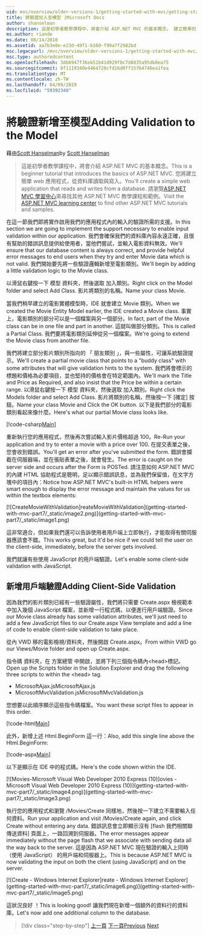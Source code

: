 ```yaml
---
uid: mvc/overview/older-versions-1/getting-started-with-mvc/getting-started-with-mvc-part7
title: 將驗證加入至模型 |Microsoft Docs
author: shanselman
description: 這是初學者教學課程中，將會介紹 ASP.NET MVC 的基本概念。 建立簡單的 web 應用程式，從資料庫讀取與寫入。
ms.author: riande
ms.date: 08/14/2010
ms.assetid: aa7b3e8e-e23d-49f1-b160-f99a7f2982bd
msc.legacyurl: /mvc/overview/older-versions-1/getting-started-with-mvc/getting-started-with-mvc-part7
msc.type: authoredcontent
ms.openlocfilehash: 3db6947f36eb51b41d929f8c7d8835a95db8ea75
ms.sourcegitcommit: 0f1119340e4464720cfd16d0ff15764746ea1fea
ms.translationtype: MT
ms.contentlocale: zh-TW
ms.lasthandoff: 04/09/2019
ms.locfileid: "59392348"
---
```

# <a name="adding-validation-to-the-model"></a><span data-ttu-id="6323f-104">將驗證新增至模型</span><span class="sxs-lookup"><span data-stu-id="6323f-104">Adding Validation to the Model</span></span>

<span data-ttu-id="6323f-105">藉由[Scott Hanselman](https://github.com/shanselman)</span><span class="sxs-lookup"><span data-stu-id="6323f-105">by [Scott Hanselman](https://github.com/shanselman)</span></span>

> <span data-ttu-id="6323f-106">這是初學者教學課程中，將會介紹 ASP.NET MVC 的基本概念。</span><span class="sxs-lookup"><span data-stu-id="6323f-106">This is a beginner tutorial that introduces the basics of ASP.NET MVC.</span></span> <span data-ttu-id="6323f-107">您將建立簡單 web 應用程式，從資料庫讀取與寫入。</span><span class="sxs-lookup"><span data-stu-id="6323f-107">You'll create a simple web application that reads and writes from a database.</span></span> <span data-ttu-id="6323f-108">請瀏覽[ASP.NET MVC 學習中心](../../../index.md)來尋找其他 ASP.NET MVC 教學課程和範例。</span><span class="sxs-lookup"><span data-stu-id="6323f-108">Visit the [ASP.NET MVC learning center](../../../index.md) to find other ASP.NET MVC tutorials and samples.</span></span>


<span data-ttu-id="6323f-109">在這一節我們即將實作啟用我們的應用程式內的輸入的驗證所需的支援。</span><span class="sxs-lookup"><span data-stu-id="6323f-109">In this section we are going to implement the support necessary to enable input validation within our application.</span></span> <span data-ttu-id="6323f-110">我們會確保我們的資料庫內容永遠正確，且很有幫助的錯誤訊息提供給使用者，當他們嘗試，並輸入電影資料無效。</span><span class="sxs-lookup"><span data-stu-id="6323f-110">We'll ensure that our database content is always correct, and provide helpful error messages to end users when they try and enter Movie data which is not valid.</span></span> <span data-ttu-id="6323f-111">我們開始要先將一些驗證邏輯新增至電影類別。</span><span class="sxs-lookup"><span data-stu-id="6323f-111">We'll begin by adding a little validation logic to the Movie class.</span></span>

<span data-ttu-id="6323f-112">以滑鼠右鍵按一下 模型 資料夾，然後選取 加入類別。</span><span class="sxs-lookup"><span data-stu-id="6323f-112">Right click on the Model folder and select Add Class.</span></span> <span data-ttu-id="6323f-113">影片將類別的名稱。</span><span class="sxs-lookup"><span data-stu-id="6323f-113">Name your class Movie.</span></span>

<span data-ttu-id="6323f-114">當我們稍早建立的電影實體模型時，IDE 就會建立 Movie 類別。</span><span class="sxs-lookup"><span data-stu-id="6323f-114">When we created the Movie Entity Model earlier, the IDE created a Movie class.</span></span> <span data-ttu-id="6323f-115">事實上，電影類別的部分可以是一個檔案與另一個部分。</span><span class="sxs-lookup"><span data-stu-id="6323f-115">In fact, part of the Movie class can be in one file and part in another.</span></span> <span data-ttu-id="6323f-116">這就叫做部分類別。</span><span class="sxs-lookup"><span data-stu-id="6323f-116">This is called a Partial Class.</span></span> <span data-ttu-id="6323f-117">我們要將電影類別延伸從另一個檔案。</span><span class="sxs-lookup"><span data-stu-id="6323f-117">We're going to extend the Movie class from another file.</span></span>

<span data-ttu-id="6323f-118">我們將建立部分影片類別所指向的 「 朋友類別 」，與一些屬性，可讓系統驗證提示。</span><span class="sxs-lookup"><span data-stu-id="6323f-118">We'll create a partial movie class that points to a "buddy class" with some attributes that will give validation hints to the system.</span></span> <span data-ttu-id="6323f-119">我們將會標示的標題和價格為必要項目，並也堅持的價格會在特定範圍內。</span><span class="sxs-lookup"><span data-stu-id="6323f-119">We'll mark the Title and Price as Required, and also insist that the Price be within a certain range.</span></span> <span data-ttu-id="6323f-120">以滑鼠右鍵按一下 模型 資料夾，然後選取 加入類別。</span><span class="sxs-lookup"><span data-stu-id="6323f-120">Right click the Models folder and select Add Class.</span></span> <span data-ttu-id="6323f-121">影片將類別的名稱，然後按一下 [確定] 按鈕。</span><span class="sxs-lookup"><span data-stu-id="6323f-121">Name your class Movie and Click the OK button.</span></span> <span data-ttu-id="6323f-122">以下是我們部分的電影類別看起來像什麼。</span><span class="sxs-lookup"><span data-stu-id="6323f-122">Here's what our partial Movie class looks like.</span></span>

[!code-csharp[Main](getting-started-with-mvc-part7/samples/sample1.cs)]

<span data-ttu-id="6323f-123">重新執行您的應用程式，然後再次嘗試輸入影片價格超過 100。</span><span class="sxs-lookup"><span data-stu-id="6323f-123">Re-Run your application and try to enter a movie with a price over 100.</span></span> <span data-ttu-id="6323f-124">在提交表單之後，您會收到錯誤。</span><span class="sxs-lookup"><span data-stu-id="6323f-124">You'll get an error after you've submitted the form.</span></span> <span data-ttu-id="6323f-125">錯誤會攔截在伺服器端，並在張貼表單之後，就會發生。</span><span class="sxs-lookup"><span data-stu-id="6323f-125">The error is caught on the server side and occurs after the Form is POSTed.</span></span> <span data-ttu-id="6323f-126">請注意如何 ASP.NET MVC 的內建 HTML 協助程式是聰明，足以顯示錯誤訊息，並為我們保留值，在文字方塊中的項目內：</span><span class="sxs-lookup"><span data-stu-id="6323f-126">Notice how ASP.NET MVC's built-in HTML helpers were smart enough to display the error message and maintain the values for us within the textbox elements:</span></span>

[![C<span data-ttu-id="6323f-127">reateMovieWithValidation]</span><span class="sxs-lookup"><span data-stu-id="6323f-127">reateMovieWithValidation]</span></span>(getting-started-with-mvc-part7/_static/image2.png)](getting-started-with-mvc-part7/_static/image1.png)

<span data-ttu-id="6323f-128">這非常適合，但如果我們還可以告訴使用者用戶端上立即執行，才能取得有關伺服器應該會不錯。</span><span class="sxs-lookup"><span data-stu-id="6323f-128">This works great, but it'd be nice if we could tell the user on the client-side, immediately, before the server gets involved.</span></span>

<span data-ttu-id="6323f-129">我們就讓有些使用 JavaScript 的用戶端驗證。</span><span class="sxs-lookup"><span data-stu-id="6323f-129">Let's enable some client-side validation with JavaScript.</span></span>

## <a name="adding-client-side-validation"></a><span data-ttu-id="6323f-130">新增用戶端驗證</span><span class="sxs-lookup"><span data-stu-id="6323f-130">Adding Client-Side Validation</span></span>

<span data-ttu-id="6323f-131">因為我們的影片類別已經有一些驗證屬性，我們將只需要 Create.aspx 檢視範本中加入幾個 JavaScript 檔案，並新增一行程式碼，以便進行用戶端驗證。</span><span class="sxs-lookup"><span data-stu-id="6323f-131">Since our Movie class already has some validation attributes, we'll just need to add a few JavaScript files to our Create.aspx View template and add a line of code to enable client-side validation to take place.</span></span>

<span data-ttu-id="6323f-132">從內 VWD 移的電影檢視/資料夾，然後開啟 Create.aspx。</span><span class="sxs-lookup"><span data-stu-id="6323f-132">From within VWD go our Views/Movie folder and open up Create.aspx.</span></span>

<span data-ttu-id="6323f-133">指令碼 資料夾，在 方案總管 中開啟，並將下列三個指令碼內&lt;head&gt;標記。</span><span class="sxs-lookup"><span data-stu-id="6323f-133">Open up the Scripts folder in the Solution Explorer and drag the following three scripts to within the &lt;head&gt; tag.</span></span>

- <span data-ttu-id="6323f-134">MicrosoftAjax.js</span><span class="sxs-lookup"><span data-stu-id="6323f-134">MicrosoftAjax.js</span></span>
- <span data-ttu-id="6323f-135">MicrosoftMvcValidation.js</span><span class="sxs-lookup"><span data-stu-id="6323f-135">MicrosoftMvcValidation.js</span></span>

<span data-ttu-id="6323f-136">您想要以此順序顯示這些指令碼檔案。</span><span class="sxs-lookup"><span data-stu-id="6323f-136">You want these script files to appear in this order.</span></span>

[!code-html[Main](getting-started-with-mvc-part7/samples/sample2.html)]

<span data-ttu-id="6323f-137">此外，新增上述 Html.BeginForm 這一行：</span><span class="sxs-lookup"><span data-stu-id="6323f-137">Also, add this single line above the Html.BeginForm:</span></span>

[!code-aspx[Main](getting-started-with-mvc-part7/samples/sample3.aspx)]

<span data-ttu-id="6323f-138">以下是顯示在 IDE 中的程式碼。</span><span class="sxs-lookup"><span data-stu-id="6323f-138">Here's the code shown within the IDE.</span></span>

[![M<span data-ttu-id="6323f-139">ovies-Microsoft Visual Web Developer 2010 Express (10)]</span><span class="sxs-lookup"><span data-stu-id="6323f-139">ovies - Microsoft Visual Web Developer 2010 Express (10)]</span></span>(getting-started-with-mvc-part7/_static/image4.png)](getting-started-with-mvc-part7/_static/image3.png)

<span data-ttu-id="6323f-140">執行您的應用程式和瀏覽 /Movies/Create 同樣地，然後按一下建立不需要輸入任何資料。</span><span class="sxs-lookup"><span data-stu-id="6323f-140">Run your application and visit /Movies/Create again, and click Create without entering any data.</span></span> <span data-ttu-id="6323f-141">錯誤訊息會立即顯示沒有 [flash 我們相關聯傳送資料] 頁面上，一路回溯到伺服器。</span><span class="sxs-lookup"><span data-stu-id="6323f-141">The error messages appear immediately without the page flash that we associate with sending data all the way back to the server.</span></span> <span data-ttu-id="6323f-142">這是因為 ASP.NET MVC 現在驗證的輸入上同時 （使用 JavaScript） 的用戶端和伺服器上。</span><span class="sxs-lookup"><span data-stu-id="6323f-142">This is because ASP.NET MVC is now validating the input on both the client (using JavaScript) and on the server.</span></span>

[![C<span data-ttu-id="6323f-143">reate - Windows Internet Explorer]</span><span class="sxs-lookup"><span data-stu-id="6323f-143">reate - Windows Internet Explorer]</span></span>(getting-started-with-mvc-part7/_static/image6.png)](getting-started-with-mvc-part7/_static/image5.png)

<span data-ttu-id="6323f-144">這狀況良好 ！</span><span class="sxs-lookup"><span data-stu-id="6323f-144">This is looking good!</span></span> <span data-ttu-id="6323f-145">讓我們現在新增一個額外的資料行的資料庫。</span><span class="sxs-lookup"><span data-stu-id="6323f-145">Let's now add one additional column to the database.</span></span>

> [!div class="step-by-step"]
> <span data-ttu-id="6323f-146">[上一頁](getting-started-with-mvc-part6.md)
> [下一頁](getting-started-with-mvc-part8.md)</span><span class="sxs-lookup"><span data-stu-id="6323f-146">[Previous](getting-started-with-mvc-part6.md)
[Next](getting-started-with-mvc-part8.md)</span></span>

